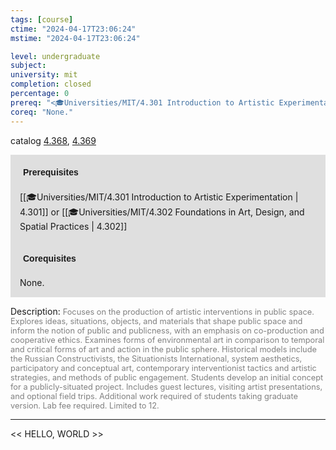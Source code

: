 ```yaml
---
tags: [course]
ctime: "2024-04-17T23:06:24"
mstime: "2024-04-17T23:06:24"

level: undergraduate
subject: 
university: mit
completion: closed
percentage: 0
prereq: "<🎓Universities/MIT/4.301 Introduction to Artistic Experimentation> or <🎓Universities/MIT/4.302 Foundations in Art, Design, and Spatial Practices>"
coreq: "None."
---
```


catalog [4.368](http://student.mit.edu/catalog/m4c.html#4.368), [4.369](http://student.mit.edu/catalog/m4c.html#4.369)

<span style="display: block; padding: 15px; background-color: rgb(100, 100, 100, 0.2);"><font id="m_prereq3101_0" style="display: block; font-family: Arial, sans-serif; font-weight: bold; padding: 5px">Prerequisites</font><br><span id="prereq3101_0">[[🎓Universities/MIT/4.301 Introduction to Artistic Experimentation | 4.301]] or [[🎓Universities/MIT/4.302 Foundations in Art, Design, and Spatial Practices | 4.302]]</span></span>
<span style="display: block; padding: 15px; background-color: rgb(100, 100, 100, 0.2);"><font id="m_coreq3101_0" style="display: block; font-family: Arial, sans-serif; font-weight: bold; padding: 5px">Corequisites</font><br><span id="coreq3101_0">None.</span></span>

<font style="">Description:</font>
<font style="color: grey; font-size: 0.8rem;">Focuses on the production of artistic interventions in public space. Explores ideas, situations, objects, and materials that shape public space and inform the notion of public and publicness, with an emphasis on co-production and cooperative ethics. Examines forms of environmental art in comparison to temporal and critical forms of art and action in the public sphere. Historical models include the Russian Constructivists, the Situationists International, system aesthetics, participatory and conceptual art, contemporary interventionist tactics and artistic strategies, and methods of public engagement. Students develop an initial concept for a publicly-situated project. Includes guest lectures, visiting artist presentations, and optional field trips. Additional work required of students taking graduate version. Lab fee required. Limited to 12.</font>



---

<< HELLO, WORLD >>
